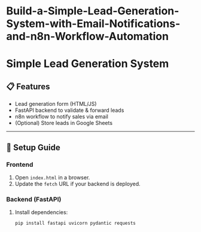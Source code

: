 # Build-a-Simple-Lead-Generation-System-with-Email-Notifications-and-n8n-Workflow-Automation

# Simple Lead Generation System

## 📋 Features
- Lead generation form (HTML/JS)
- FastAPI backend to validate & forward leads
- n8n workflow to notify sales via email
- (Optional) Store leads in Google Sheets

---

## 🚀 Setup Guide

### Frontend
1. Open `index.html` in a browser.
2. Update the `fetch` URL if your backend is deployed.

### Backend (FastAPI)
1. Install dependencies:
   ```bash
   pip install fastapi uvicorn pydantic requests
